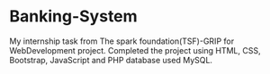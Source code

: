 # Banking-System
My internship task from The spark foundation(TSF)-GRIP for WebDevelopment project. Completed the project using HTML, CSS, Bootstrap, JavaScript and PHP database used MySQL.
